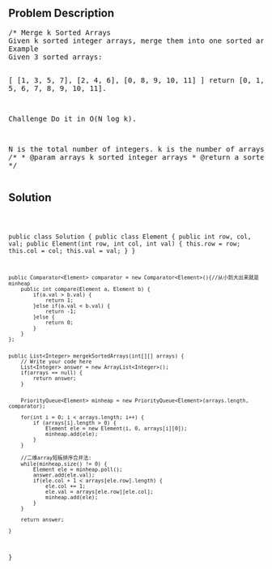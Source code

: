 <!--
<style>
  body { font-family: Arial, sans-serif; }
  .container { max-width: 400px; margin: 50px; padding: 10px; }
  .comment-block { background-color: #f9f9f9; padding: 10px; border-left: 5px solid #ccc; max-width: 400px; margin: 50px; overflow-wrap: break-word; white-space: pre-wrap; }
  .code-block { background-color: #f4f4f4; padding: 10px; border: 1px solid #ddd; }
</style>
-->

<div class='container'>
<h2>Problem Description</h2>
<div class='comment-block'>
<pre>
/* Merge k Sorted Arrays 
Given k sorted integer arrays, merge them into one sorted array.
Example
Given 3 sorted arrays:

[
  [1, 3, 5, 7],
  [2, 4, 6],
  [0, 8, 9, 10, 11]
]
return [0, 1, 2, 3, 4, 5, 6, 7, 8, 9, 10, 11].

Challenge 
Do it in O(N log k).

N is the total number of integers.
k is the number of arrays.
*/
    /**
     * @param arrays k sorted integer arrays
     * @return a sorted array
     */
</pre>
</div>

<h2>Solution</h2>
<div class='code-block'>
<pre><code class='language-java'>

public class Solution {
    public class Element {
        public int row, col, val;
        public Element(int row, int col, int val) {
            this.row = row;
            this.col = col;
            this.val = val;
        }
    }
    
    public Comparator<Element> comparator = new Comparator<Element>(){//从小到大出来就是minheap
        public int compare(Element a, Element b) {
            if(a.val > b.val) {
                return 1;
            }else if(a.val < b.val) {
                return -1;
            }else {
                return 0;
            }
        }
    };
    

    public List<Integer> mergekSortedArrays(int[][] arrays) {
        // Write your code here
        List<Integer> answer = new ArrayList<Integer>();
        if(arrays == null) {
            return answer;
        } 
        
        
        PriorityQueue<Element> minheap = new PriorityQueue<Element>(arrays.length, comparator);
  
        for(int i = 0; i < arrays.length; i++) {
            if (arrays[i].length > 0) {
                Element ele = new Element(i, 0, arrays[i][0]);
                minheap.add(ele);
            }
        }
        
        //二维array短板排序合并法:
        while(minheap.size() != 0) {
            Element ele = minheap.poll();
            answer.add(ele.val);
            if(ele.col + 1 < arrays[ele.row].length) {
                ele.col += 1;
                ele.val = arrays[ele.row][ele.col];
                minheap.add(ele);
            }
        }
        
        return answer;

    }
}</code></pre>
</div>
</div>
